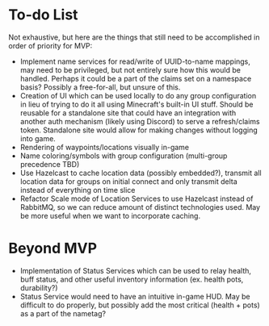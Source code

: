 # To-do List
Not exhaustive, but here are the things that still need to be accomplished in order of priority for MVP:

- Implement name services for read/write of UUID-to-name mappings, may need to be privileged, but not entirely sure how
  this would be handled. Perhaps it could be a part of the claims set on a namespace basis? Possibly a free-for-all, but
  unsure of this.
- Creation of UI which can be used locally to do any group configuration in lieu of trying to do it all using Minecraft's
  built-in UI stuff. Should be reusable for a standalone site that could have an integration with another auth mechanism
  (likely using Discord) to serve a refresh/claims token. Standalone site would allow for making changes without logging
  into game.
- Rendering of waypoints/locations visually in-game
- Name coloring/symbols with group configuration (multi-group precedence TBD)
- Use Hazelcast to cache location data (possibly embedded?), transmit all location data for groups on initial connect
  and only transmit delta instead of everything on time slice
- Refactor Scale mode of Location Services to use Hazelcast instead of RabbitMQ, so we can reduce amount of
  distinct technologies used. May be more useful when we want to incorporate caching.

# Beyond MVP
- Implementation of Status Services which can be used to relay health, buff status, and other useful inventory
  information (ex. health pots, durability?)
- Status Service would need to have an intuitive in-game HUD. May be difficult to do properly, but possibly add
  the most critical (health + pots) as a part of the nametag?

